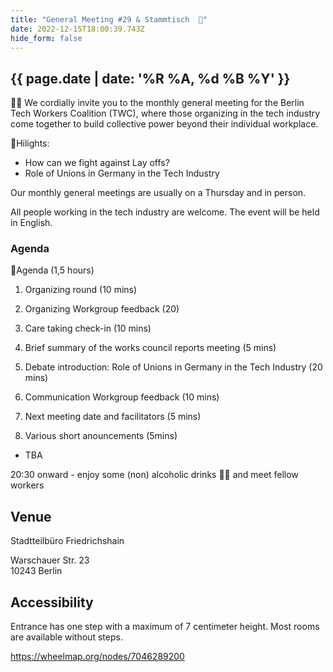 ```yaml
---
title: "General Meeting #29 & Stammtisch  🍻"
date: 2022-12-15T18:00:39.743Z
hide_form: false
---
```

## {{ page.date | date: '%R %A, %d %B %Y' }}

🧚‍♂️ We cordially invite you to the monthly general meeting for the Berlin Tech Workers Coalition (TWC), where those organizing in the tech industry come together to build collective power beyond their individual workplace.

💫Hilights: 
- How can we fight against Lay offs? 
- Role of Unions in Germany in the Tech Industry

Our monthly general meetings are usually on a Thursday and in person. 

All people working in the tech industry are welcome. The event will be held in English.

### Agenda

📝Agenda (1,5 hours)

1. Organizing round (10 mins)

2. Organizing Workgroup feedback (20)

3. Care taking check-in (10 mins)

4. Brief summary of the works council reports meeting (5 mins)

5. Debate introduction: Role of Unions in Germany in the Tech Industry (20 mins)

6. Communication Workgroup feedback (10 mins)

7. Next meeting date and facilitators (5 mins)

8. Various short anouncements (5mins)

* TBA

20:30 onward - enjoy some (non) alcoholic drinks 🍻🥤 and meet fellow workers

## Venue

Stadtteilbüro Friedrichshain

Warschauer Str. 23\
10243 Berlin

## Accessibility

Entrance has one step with a maximum of 7 centimeter height. Most rooms are available without steps.

<https://wheelmap.org/nodes/7046289200>
